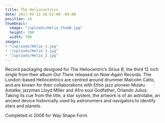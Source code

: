 ```yaml
---
title: The Heliocentrics
date: 2017-05-13 16:52:00 -04:00
position: 14
thumbnail:
  image: "/uploads/Helio_thumb.jpg"
  height: 700
  width: 700
images:
- "/uploads/Helio_1.jpg"
- "/uploads/Helio_3.jpg"
- "/uploads/Helio_2.jpg"
---
```


Record packaging designed for The Heliocentric’s *Sirius B*, the third 12 inch single from their album *Out There* released on Now-Again Records. The London-based Heliocentrics are centred around drummer Malcolm Catto, and are known for their collaborations with Ethio jazz pioneer Mulatu Astatke, jazzman Lloyd Miller and Afro soul Godfather, Orlando Julius. Taking its cue from the title, a star system, the artwork is of an astrolabe, an ancient device historically used by astronomers and navigators to identify stars and planets.

Completed in 2008 for Way Shape Form.